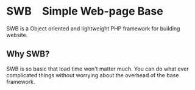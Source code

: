 # SWB　Simple Web-page Base

SWB is a Object oriented and lightweight PHP framework for building website.

## Why SWB?
SWB is so basic that load time won't matter much.
You can do what ever complicated things without worrying about the overhead of the base framework.
